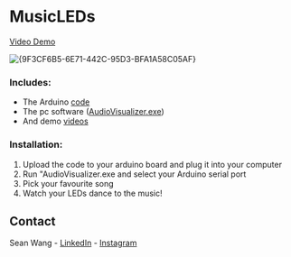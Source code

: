# MusicLEDs

[Video Demo](https://youtu.be/u2vZPqrnLoQ)

![{9F3CF6B5-6E71-442C-95D3-BFA1A58C05AF}](https://user-images.githubusercontent.com/69162332/170627034-8fb87d5d-dd29-478f-b5a5-62023a033e8a.png)


### Includes:
- The Arduino [code](https://github.com/PilotPrix/MusicLEDs/blob/main/Arduino/LEDstrip/LEDstrip.ino)
- The pc software ([AudioVisualizer.exe](https://github.com/PilotPrix/MusicLEDs/tree/main/Unity%20(Audio%20Visualizer)))
- And demo [videos](https://github.com/PilotPrix/MusicLEDs/tree/main/Demo)

### Installation:
1. Upload the code to your arduino board and plug it into your computer
2. Run "AudioVisualizer.exe and select your Arduino serial port
3. Pick your favourite song
4. Watch your LEDs dance to the music!

## Contact
Sean Wang - [LinkedIn](https://www.linkedin.com/in/pilotprix/) - [Instagram](https://www.instagram.com/sheeanthesheep/)
